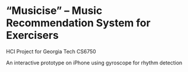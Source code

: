 “Musicise” – Music Recommendation System for Exercisers
========

HCI Project for Georgia Tech CS6750

An interactive prototype on iPhone using gyroscope for rhythm detection
